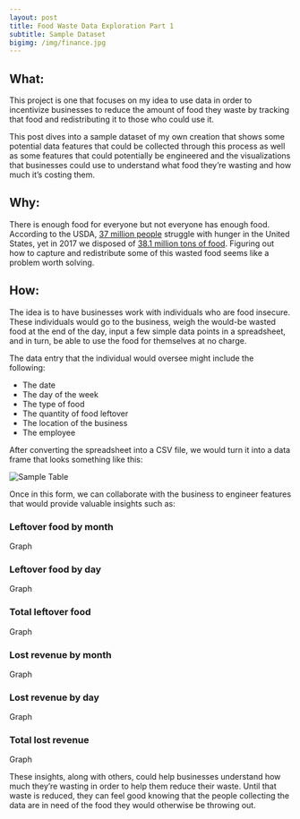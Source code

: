 ```yaml
---
layout: post
title: Food Waste Data Exploration Part 1
subtitle: Sample Dataset 
bigimg: /img/finance.jpg
---
```


## What: 

This project is one that focuses on my idea to use data in order to incentivize businesses to reduce the amount of food they waste by tracking that food and redistributing it to those who could use it. 

This post dives into a sample dataset of my own creation that shows some potential data features that could be collected through this process as well as some features that could potentially be engineered and the visualizations that businesses could use to understand what food they’re wasting and how much it’s costing them.

## Why:

There is enough food for everyone but not everyone has enough food. According to the USDA, [37 million people](https://www.feedingamerica.org/hunger-in-america) struggle with hunger in the United States, yet in 2017 we disposed of [38.1 million tons of food](https://www.epa.gov/recycle/reducing-wasted-food-home). Figuring out how to capture and redistribute some of this wasted food seems like a problem worth solving.

## How:

The idea is to have businesses work with individuals who are food insecure. These individuals would go to the business, weigh the would-be wasted food at the end of the day, input a few simple data points in a spreadsheet, and in turn, be able to use the food for themselves at no charge.

The data entry that the individual would oversee might include the following:
- The date
- The day of the week
- The type of food
- The quantity of food leftover
- The location of the business
- The employee

After converting the spreadsheet into a CSV file, we would turn it into a data frame that looks something like this:

![Sample Table](https://raw.githubusercontent.com/ndow33/ndow33.github.io/master/img/table1.PNG)

Once in this form, we can collaborate with the business to engineer features that would provide valuable insights such as:

### Leftover food by month
Graph

### Leftover food by day
Graph

### Total leftover food
Graph

### Lost revenue by month
Graph

### Lost revenue by day
Graph

### Total lost revenue
Graph

These insights, along with others, could help businesses understand how much they’re wasting in order to help them reduce their waste. Until that waste is reduced, they can feel good knowing that the people collecting the data are in need of the food they would otherwise be throwing out.
